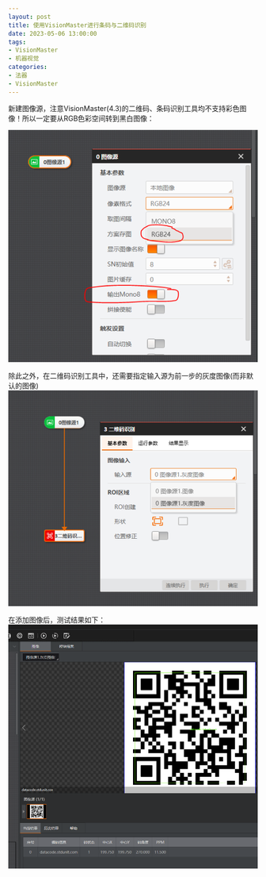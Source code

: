 ```yaml
---
layout: post
title: 使用VisionMaster进行条码与二维码识别
date: 2023-05-06 13:00:00
tags:
- VisionMaster
- 机器视觉
categories:
- 法器
- VisionMaster
---
```


新建图像源，注意VisionMaster(4.3)的二维码、条码识别工具均不支持彩色图像！所以一定要从RGB色彩空间转到黑白图像：

![设置图像源](./截图/图像源.PNG)

除此之外，在二维码识别工具中，还需要指定输入源为前一步的灰度图像(而非默认的图像)
![设置输入源](./截图/二维码识别的输入源.PNG)

在添加图像后，测试结果如下：
![测试效果](./截图/识别效果图.PNG)